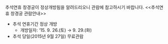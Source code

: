 추석연휴 창경궁이 정상개방됨을 알려드리오니 관람에 참고하시기 바랍니다. <<추석연휴 창경궁 관람안내>>
- 추석 연휴기간 정상 개방
  - 개방일자: ‘15. 9. 26.(토) → 9. 29.(화)
- 추석 당일(2015년 9월 27일) 무료관람